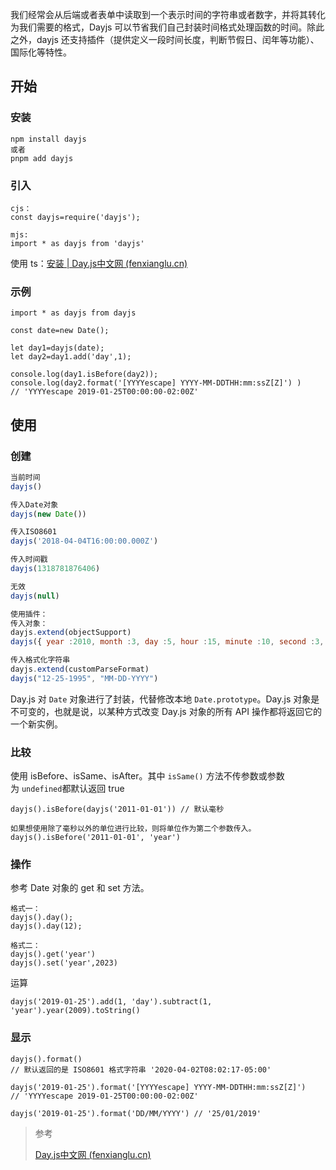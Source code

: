 我们经常会从后端或者表单中读取到一个表示时间的字符串或者数字，并将其转化为我们需要的格式，Dayjs 可以节省我们自己封装时间格式处理函数的时间。除此之外，dayjs 还支持插件（提供定义一段时间长度，判断节假日、闰年等功能）、国际化等特性。

## 开始
### 安装
```
npm install dayjs
或者
pnpm add dayjs
```

### 引入
```
cjs：
const dayjs=require('dayjs');

mjs:
import * as dayjs from 'dayjs'
```
使用 ts：[安装 | Day.js中文网 (fenxianglu.cn)](https://dayjs.fenxianglu.cn/category/#typescript)

### 示例
```
import * as dayjs from dayjs

const date=new Date();

let day1=dayjs(date);
let day2=day1.add('day',1);

console.log(day1.isBefore(day2));
console.log(day2.format('[YYYYescape] YYYY-MM-DDTHH:mm:ssZ[Z]') )
// 'YYYYescape 2019-01-25T00:00:00-02:00Z'

```

## 使用
### 创建
```js
当前时间
dayjs()

传入Date对象
dayjs(new Date())

传入ISO8601
dayjs('2018-04-04T16:00:00.000Z')

传入时间戳
dayjs(1318781876406)

无效
dayjs(null)

使用插件：
传入对象：
dayjs.extend(objectSupport)
dayjs({ year :2010, month :3, day :5, hour :15, minute :10, second :3, millisecond :123});

传入格式化字符串
dayjs.extend(customParseFormat)
dayjs("12-25-1995", "MM-DD-YYYY")
```
Day.js 对 `Date` 对象进行了封装，代替修改本地 `Date.prototype`。Day.js 对象是不可变的，也就是说，以某种方式改变 Day.js 对象的所有 API 操作都将返回它的一个新实例。

### 比较
使用 isBefore、isSame、isAfter。其中 `isSame()` 方法不传参数或参数为 `undefined`都默认返回 true
```
dayjs().isBefore(dayjs('2011-01-01')) // 默认毫秒

如果想使用除了毫秒以外的单位进行比较，则将单位作为第二个参数传入。
dayjs().isBefore('2011-01-01', 'year')
```

### 操作
参考 Date 对象的 get 和 set 方法。
```
格式一：
dayjs().day();
dayjs().day(12);

格式二：
dayjs().get('year')
dayjs().set('year',2023)
```

运算
```
dayjs('2019-01-25').add(1, 'day').subtract(1, 'year').year(2009).toString()
```

### 显示
```
dayjs().format() 
// 默认返回的是 ISO8601 格式字符串 '2020-04-02T08:02:17-05:00'

dayjs('2019-01-25').format('[YYYYescape] YYYY-MM-DDTHH:mm:ssZ[Z]') 
// 'YYYYescape 2019-01-25T00:00:00-02:00Z'

dayjs('2019-01-25').format('DD/MM/YYYY') // '25/01/2019'
```

> 参考
> 
> [Day.js中文网 (fenxianglu.cn)](https://dayjs.fenxianglu.cn/)